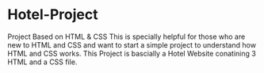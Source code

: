 # Hotel-Project
Project Based on HTML &amp; CSS  This is specially helpful for those who are new to HTML and CSS and want to start a simple project to understand how HTML and CSS works.  This Project is bascially a Hotel Website conatining 3 HTML and a CSS file.
